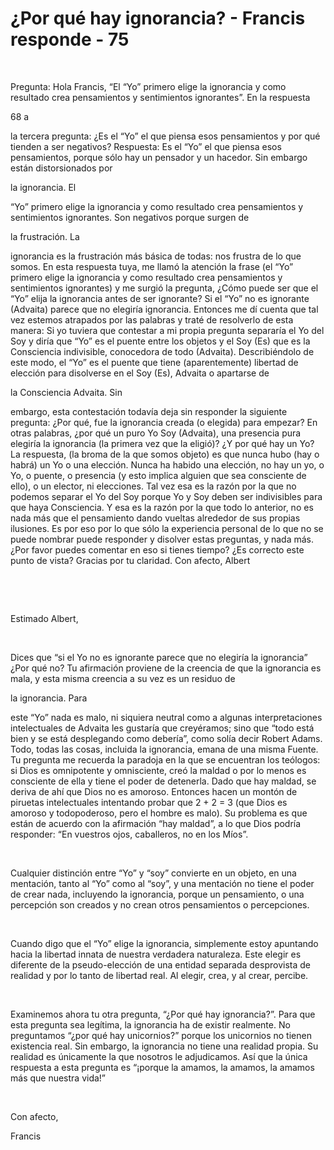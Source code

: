 # ¿Por qué hay ignorancia? - Francis responde - 75



&nbsp;





Pregunta: Hola Francis, &ldquo;El &ldquo;Yo&rdquo; primero elige la ignorancia y como resultado crea pensamientos y sentimientos ignorantes&rdquo;. En la respuesta 





68 a




 la tercera pregunta: &iquest;Es el &ldquo;Yo&rdquo; el que piensa esos pensamientos y por qu&eacute; tienden a ser negativos? Respuesta: Es el &ldquo;Yo&rdquo; el que piensa esos pensamientos, porque s&oacute;lo hay un pensador y un hacedor. Sin embargo est&aacute;n distorsionados por 




la ignorancia. El




 &ldquo;Yo&rdquo; primero elige la ignorancia y como resultado crea pensamientos y sentimientos ignorantes. Son negativos porque surgen de 




la frustraci&oacute;n. La




 ignorancia es la frustraci&oacute;n m&aacute;s b&aacute;sica de todas: nos frustra de lo que somos. En esta respuesta tuya, me llam&oacute; la atenci&oacute;n la frase (el &ldquo;Yo&rdquo; primero elige la ignorancia y como resultado crea pensamientos y sentimientos ignorantes) y me surgi&oacute; la pregunta, &iquest;C&oacute;mo puede ser que el &ldquo;Yo&rdquo; elija la ignorancia antes de ser ignorante? Si el &ldquo;Yo&rdquo; no es ignorante (Advaita) parece que no elegir&iacute;a ignorancia. Entonces me d&iacute; cuenta que tal vez estemos atrapados por las palabras y trat&eacute; de resolverlo de esta manera: Si yo tuviera que contestar a mi propia pregunta separar&iacute;a el Yo del Soy y dir&iacute;a que &ldquo;Yo&rdquo; es el puente entre los objetos y el Soy (Es) que es la Consciencia indivisible, conocedora de todo (Advaita). Describi&eacute;ndolo de este modo, el &ldquo;Yo&rdquo; es el puente que tiene (aparentemente) libertad de elecci&oacute;n para disolverse en el Soy (Es), Advaita o apartarse de 




la Consciencia Advaita. Sin





 embargo, esta contestaci&oacute;n todav&iacute;a deja sin responder la siguiente pregunta: &iquest;Por qu&eacute;, fue la ignorancia creada (o elegida) para empezar? En otras palabras, &iquest;por qu&eacute; un puro Yo Soy (Advaita), una presencia pura elegir&iacute;a la ignorancia (la primera vez que la eligi&oacute;)? &iquest;Y por qu&eacute; hay un Yo? La respuesta, (la broma de la que somos objeto) es que nunca hubo (hay o habr&aacute;) un Yo o una elecci&oacute;n. Nunca ha habido una elecci&oacute;n, no hay un yo, o Yo, o puente, o presencia (y esto implica alguien que sea consciente de ello), o un elector, ni elecciones. Tal vez esa es la raz&oacute;n por la que no podemos separar el Yo del Soy porque Yo y Soy deben ser indivisibles para que haya Consciencia. Y esa es la raz&oacute;n por la que todo lo anterior, no es nada m&aacute;s que el pensamiento dando vueltas alrededor de sus propias ilusiones. Es por eso por lo que s&oacute;lo la experiencia personal de lo que no se puede nombrar puede responder y disolver estas preguntas, y nada m&aacute;s. &iquest;Por favor puedes comentar en eso si tienes tiempo? &iquest;Es correcto este punto de vista? Gracias por tu claridad. Con afecto, Albert






&nbsp;







&nbsp;






Estimado Albert,






&nbsp;






Dices que &ldquo;si el Yo no es ignorante parece que no elegir&iacute;a la ignorancia&rdquo; &iquest;Por qu&eacute; no? Tu afirmaci&oacute;n proviene de la creencia de que la ignorancia es mala, y esta misma creencia a su vez es un residuo de 





la ignorancia. Para





 este &ldquo;Yo&rdquo; nada es malo, ni siquiera neutral como a algunas interpretaciones intelectuales de Advaita les gustar&iacute;a que crey&eacute;ramos; sino que &ldquo;todo est&aacute; bien y se est&aacute; desplegando como deber&iacute;a&rdquo;, como sol&iacute;a decir Robert Adams. Todo, todas las cosas, incluida la ignorancia, emana de una misma Fuente. Tu pregunta me recuerda la paradoja en la que se encuentran los te&oacute;logos: si Dios es omnipotente y omnisciente, cre&oacute; la maldad o por lo menos es consciente de ella y tiene el poder de detenerla. Dado que hay maldad, se deriva de ah&iacute; que Dios no es amoroso. Entonces hacen un mont&oacute;n de piruetas intelectuales intentando probar que 2 + 2 = 3 (que Dios es amoroso y todopoderoso, pero el hombre es malo). Su problema es que est&aacute;n de acuerdo con la afirmaci&oacute;n &ldquo;hay maldad&rdquo;, a lo que Dios podr&iacute;a responder: &ldquo;En vuestros ojos, caballeros, no en los M&iacute;os&rdquo;.






&nbsp;






Cualquier distinci&oacute;n entre &ldquo;Yo&rdquo; y &ldquo;soy&rdquo; convierte en un objeto, en una mentaci&oacute;n, tanto al &ldquo;Yo&rdquo; como al &ldquo;soy&rdquo;, y una mentaci&oacute;n no tiene el poder de crear nada, incluyendo la ignorancia, porque un pensamiento, o una percepci&oacute;n son creados y no crean otros pensamientos o percepciones.






&nbsp;






Cuando digo que el &ldquo;Yo&rdquo; elige la ignorancia, simplemente estoy apuntando hacia la libertad innata de nuestra verdadera naturaleza. Este elegir es diferente de la pseudo-elecci&oacute;n de una entidad separada desprovista de realidad y por lo tanto de libertad real. Al elegir, crea, y al crear, percibe.






&nbsp;






Examinemos ahora tu otra pregunta, &ldquo;&iquest;Por qu&eacute; hay ignorancia?&rdquo;. Para que esta pregunta sea leg&iacute;tima, la ignorancia ha de existir realmente. No preguntamos &ldquo;&iquest;por qu&eacute; hay unicornios?&rdquo; porque los unicornios no tienen existencia real. Sin embargo, la ignorancia no tiene una realidad propia. Su realidad es &uacute;nicamente la que nosotros le adjudicamos. As&iacute; que la &uacute;nica respuesta a esta pregunta es &ldquo;&iexcl;porque la amamos, la amamos, la amamos m&aacute;s que nuestra vida!&rdquo;






&nbsp;






Con afecto, 





Francis






